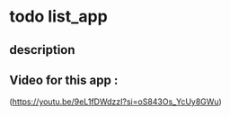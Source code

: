 # todo list_app


## description


## Video for this app :

(https://youtu.be/9eL1fDWdzzI?si=oS843Os_YcUy8GWu)
